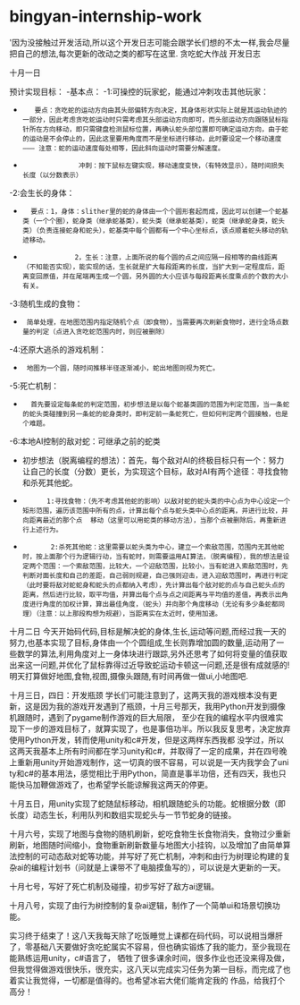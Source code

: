 # bingyan-internship-work
'因为没接触过开发活动,所以这个开发日志可能会跟学长们想的不太一样,我会尽量把自己的想法,每次更新的改动之类的都写在这里.
贪吃蛇大作战 开发日志

十月一日

预计实现目标：
-基本点：
-1:可操控的玩家蛇，能通过冲刺攻击其他玩家：
-        要点：贪吃蛇的运动方向由其头部偏转方向决定，其身体形状实际上就是其运动轨迹的一部分，因此考虑贪吃蛇运动时只需考虑其头部运动方向即可，而头部运动方向跟随鼠标指针所在方向移动，即只需键盘检测鼠标位置，再确认蛇头部位置即可确定运动方向，由于蛇的运动是不会停止的，因此这里要用角度而不是坐标进行移动，此时要设定一个移动速度——— 注意：蛇的运动速度每处相等，因此斜向运动时需要分解速度。
-                   冲刺：按下鼠标左键实现，移动速度变快，（有特效显示），随时间损失长度（以分数表示）
-2:会生长的身体：
-       要点：1，身体：slither里的蛇的身体由一个个圆形套起而成，因此可以创建一个蛇基类（一个个圈），蛇身类（继承蛇基类），蛇头类（继承蛇基类），蛇类（继承蛇身类，蛇头类）（负责连接蛇身和蛇头），蛇基类中每个圆都有一个中心坐标点，该点顺着蛇头移动的轨迹移动。
-                  2，生长：注意，上面所说的每个圆的点之间应隔一段相等的曲线距离（不知能否实现），能实现的话，生长就是扩大每段距离的长度，当扩大到一定程度后，距离变回原值，并在尾端再生成一个圆，另外圆的大小应该与每段距离长度乘点的个数的大小有关。
-3:随机生成的食物：
-      简单处理，在地图范围内指定随机个点（即食物），当需要再次刷新食物时，进行全场点数量的判定（点进入贪吃蛇范围内时，则应被删除）
-4:还原大逃杀的游戏机制：
-      地图为一个圆，随时间推移半径逐渐减小，蛇出地图则视为死亡。
-5:死亡机制：
-       首先要设定每条蛇的判定范围，初步想法是以每个蛇基类圆的范围为判定范围，当一条蛇的蛇头类碰撞到另一条蛇的蛇身类时，即判定前一条蛇死亡，但如何判定两个圆接触，也是个难题。
-6:本地AI控制的敌对蛇：可继承之前的蛇类
-    初步想法（脱离编程的想法）：首先，每个敌对AI的终极目标只有一个：努力让自己的长度（分数）更长，为实现这个目标，敌对AI有两个途径：寻找食物和杀死其他蛇。
-           1:寻找食物：（先不考虑其他蛇的影响）以敌对蛇的蛇头类的中心点为中心设定一个矩形范围，遍历该范围中所有的点，计算出每个点与蛇头类中心点的距离，并进行比较，并向距离最近的那个点  移动（这里可以用蛇类的移动方法），当那个点被删除后，再重新进行上述行为。
-            2:杀死其他蛇：这里需要以蛇头类为中心，建立一个索敌范围，范围内无其他蛇时，按上面那个行为逻辑行动，当有蛇时，则需要运用AI算法，（脱离编程），我的想法是设定两个范围：一个索敌范围，比较大，一个迎敌范围，比较小，当有蛇进入索敌范围时，先判断对面长度和自己的差距，自己弱则规避，自己强则迎击，进入迎敌范围时，再进行判定（此时要将敌对蛇蛇身和蛇头的点都纳入考虑），先计算出每个敌对蛇的点与自己蛇头点的距离，然后进行比较，取平均值，并算出每个点与点之间距离与平均值的差值，再表示出角度进行角度的加权计算，算出最佳角度，（蛇头）并向那个角度移动（无论有多少条蛇都同理）（注意：以上那段构想为规避），当距离实在太近时，使用加速。
十月二日
今天开始码代码,目标是解决蛇的身体,生长,运动等问题,而经过我一天的努力,也基本实现了目标,身体由一个个圆组成,生长则靠增加圆的数量,运动用了一些数学的算法,利用角度对上一身体块进行跟踪,另外还思考了如何将变量的值获取出来这一问题,并优化了鼠标靠得过近导致蛇运动卡顿这一问题,还是很有成就感的!明天打算做好地图,食物,视图,摄像头跟随,有时间再做一做ui,小地图吧.


十月三日，四日：开发瓶颈
学长们可能注意到了，这两天我的游戏根本没有更新，这是因为我的游戏开发遇到了瓶颈，十月三号那天，我用Python开发到摄像机跟随时，遇到了pygame制作游戏的巨大局限，
至少在我的编程水平内很难实现下一步的游戏目标了，就算实现了，也是事倍功半。所以我反复思考，决定放弃使用Python开发，转而使用unity和c#开发，但是这两样东西我都
没学过，所以这两天我基本上所有时间都在学习unity和c#，并取得了一定的成果，并在四号晚上重新用unity开始游戏制作，这一切真的很不容易，可以说是一天内我学会了uni
ty和c#的基本用法，感觉相比于用Python，简直是事半功倍，还有四天，我也只能快马加鞭做游戏了，也希望学长能谅解我这两天的停更。


十月五日，用unity实现了蛇随鼠标移动，相机跟随蛇头的功能。蛇根据分数（即长度）动态生长，利用队列和数组实现蛇头与一节节蛇身的链接。


十月六号，实现了地图与食物的随机刷新，蛇吃食物生长食物消失，食物过少重新刷新，地图随时间缩小，食物重新刷新数量与地图大小挂钩，以及增加了由简单算法控制的可动态敌对蛇等功能，并写好了死亡机制，冲刺和由行为树理论构建的复杂ai的编程计划书（问就是上课带不了电脑摸鱼写的），可以说是大更新的一天。

十月七号，写好了死亡机制及碰撞，初步写好了敌方ai逻辑。

十月八号，实现了由行为树控制的复杂ai逻辑，制作了一个简单ui和场景切换功能。

实习终于结束了！这八天我每天除了吃饭睡觉上课都在码代码，可以说相当爆肝了，零基础八天要做好贪吃蛇属实不容易，但也确实锻炼了我的能力，至少我现在能熟练运用unity，c#语言了，
牺牲了很多课余时间，很多作业也还没来得及做，但我觉得做游戏很快乐，很充实，这八天以完成实习任务为第一目标，而完成了也着实让我觉得，一切都是值得的。也希望冰岩大佬们能肯定我的
作品，给我打个高分！
